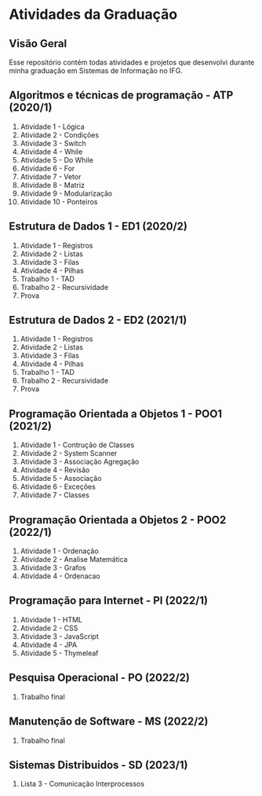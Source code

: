 # Atividades da Graduação

## Visão Geral

Esse repositório contém todas atividades e projetos que desenvolvi durante minha graduação em Sistemas de Informação no IFG.


## Algoritmos e técnicas de programação - ATP (2020/1)

1.  Atividade 1 - Lógica
2.  Atividade 2 - Condições
3.  Atividade 3 - Switch
4.  Atividade 4 - While
5.  Atividade 5 - Do While
6.  Atividade 6 - For
7.  Atividade 7 - Vetor
8.  Atividade 8 - Matriz
9.  Atividade 9 - Modularização
10. Atividade 10 - Ponteiros

## Estrutura de Dados 1 - ED1 (2020/2)

1.  Atividade 1 - Registros
2.  Atividade 2 - Listas
3.  Atividade 3 - Filas
4.  Atividade 4 - Pilhas
5.  Trabalho 1 - TAD
6.  Trabalho 2 - Recursividade
7.  Prova

## Estrutura de Dados 2 - ED2 (2021/1)

1.  Atividade 1 - Registros
2.  Atividade 2 - Listas
3.  Atividade 3 - Filas
4.  Atividade 4 - Pilhas
5.  Trabalho 1 - TAD
6.  Trabalho 2 - Recursividade
7.  Prova

## Programação Orientada a Objetos 1 - POO1 (2021/2)

1.  Atividade 1 - Contrução de Classes
2.  Atividade 2 - System Scanner
3.  Atividade 3 - Associação Agregação
4.  Atividade 4 - Revisão
5.  Atividade 5 - Associação
6.  Atividade 6 - Exceções
7.  Atividade 7 - Classes

## Programação Orientada a Objetos 2 - POO2 (2022/1)

1.  Atividade 1 - Ordenação
2.  Atividade 2 - Analise Matemática
3.  Atividade 3 - Grafos
4.  Atividade 4 - Ordenacao

## Programação para Internet - PI (2022/1)

1.  Atividade 1 - HTML
2.  Atividade 2 - CSS
3.  Atividade 3 - JavaScript
4.  Atividade 4 - JPA
5.  Atividade 5 - Thymeleaf

## Pesquisa Operacional - PO (2022/2)

1.  Trabalho final

## Manutenção de Software - MS (2022/2)

1.  Trabalho final

## Sistemas Distribuidos - SD (2023/1)

1.  Lista 3 - Comunicação Interprocessos

